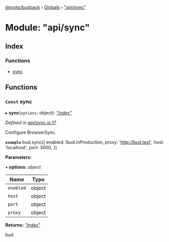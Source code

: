 [@roots/budpack](../README.md) › [Globals](../globals.md) › ["api/sync"](_api_sync_.md)

# Module: "api/sync"

## Index

### Functions

* [sync](_api_sync_.md#const-sync)

## Functions

### `Const` sync

▸ **sync**(`options`: object): *["index"](_index_.md)*

*Defined in [api/sync.js:17](https://github.com/roots/bud-support/blob/bc9161d/src/budpack/builder/api/sync.js#L17)*

Configure BrowserSync.

**`example`** 
bud.sync({
  enabled: !bud.inProduction,
  proxy: 'http://bud.test',
  host: 'localhost',
  port: 3000,
})

**Parameters:**

▪ **options**: *object*

Name | Type |
------ | ------ |
`enabled` | object |
`host` | object |
`port` | object |
`proxy` | object |

**Returns:** *["index"](_index_.md)*

bud

